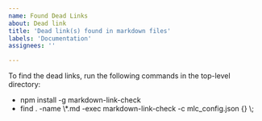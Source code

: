 ```yaml
---
name: Found Dead Links
about: Dead link
title: 'Dead link(s) found in markdown files'
labels: 'Documentation'
assignees: ''

---
```


To find the dead links, run the following commands in the top-level directory:
- npm install -g markdown-link-check
- find . -name \\\*.md -exec markdown-link-check -c mlc_config.json {} \\\;